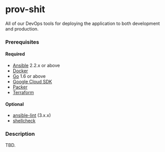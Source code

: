 # prov-shit

All of our DevOps tools for deploying the application to both development and production.

### Prerequisites

#### Required

- [Ansible](http://ansible.com) 2.2.x or above
- [Docker](https://docker.com)
- [Go](https://golang.org) 1.6 or above
- [Google Cloud SDK](https://cloud.google.com/sdk/gcloud)
- [Packer](https://packer.io)
- [Terraform](https://terraform.io)

#### Optional

- [ansible-lint](https://github.com/willthames/ansible-lint) (3.x.x)
- [shellcheck](https://www.shellcheck.net)

### Description

TBD.
